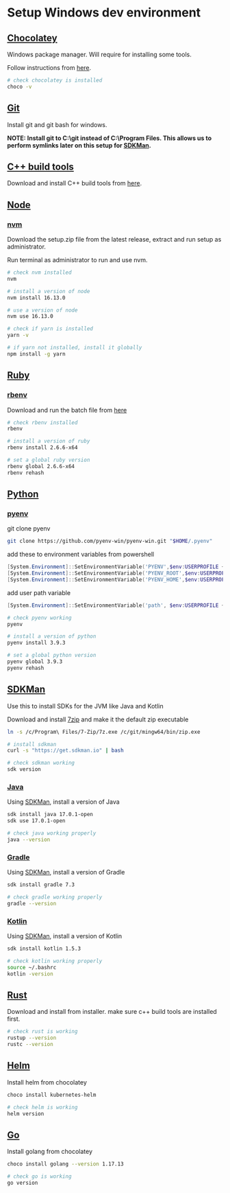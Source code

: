 # Setup Windows dev environment

## [Chocolatey](https://chocolatey.org/install)

Windows package manager. Will require for installing some tools.

Follow instructions from [here](https://chocolatey.org/install).

```bash
# check chocolatey is installed
choco -v
```

## [Git](https://git-scm.com/downloads)

Install git and git bash for windows.

**NOTE: Install git to C:\git instead of C:\Program Files. This allows us to perform symlinks later on this setup for [SDKMan](#sdkman).**

## [C++ build tools](https://visualstudio.microsoft.com/visual-cpp-build-tools/)

Download and install C++ build tools from [here](https://visualstudio.microsoft.com/visual-cpp-build-tools/).

## [Node](https://nodejs.org/en/)

### [nvm](https://github.com/coreybutler/nvm-windows/releases)

Download the setup.zip file from the latest release, extract and run setup as administrator.

Run terminal as administrator to run and use nvm.

```bash
# check nvm installed
nvm

# install a version of node
nvm install 16.13.0

# use a version of node
nvm use 16.13.0

# check if yarn is installed
yarn -v

# if yarn not installed, install it globally
npm install -g yarn
```

## [Ruby](https://www.ruby-lang.org/en/)

### [rbenv](https://github.com/nak1114/rbenv-win)

Download and run the batch file from [here](https://gist.github.com/nak1114/7ea63204203883c5884d)

```bash
# check rbenv installed
rbenv

# install a version of ruby
rbenv install 2.6.6-x64

# set a global ruby version
rbenv global 2.6.6-x64
rbenv rehash
```

## [Python](https://www.python.org/)

### [pyenv](https://github.com/pyenv-win/pyenv-win)

git clone pyenv

```bash
git clone https://github.com/pyenv-win/pyenv-win.git "$HOME/.pyenv"
```

add these to environment variables from powershell

```powershell
[System.Environment]::SetEnvironmentVariable('PYENV',$env:USERPROFILE + "\.pyenv\pyenv-win\","User")
[System.Environment]::SetEnvironmentVariable('PYENV_ROOT',$env:USERPROFILE + "\.pyenv\pyenv-win\","User")
[System.Environment]::SetEnvironmentVariable('PYENV_HOME',$env:USERPROFILE + "\.pyenv\pyenv-win\","User")

```

add user path variable

```powershell
[System.Environment]::SetEnvironmentVariable('path', $env:USERPROFILE + "\.pyenv\pyenv-win\bin;" + $env:USERPROFILE + "\.pyenv\pyenv-win\shims;" + [System.Environment]::GetEnvironmentVariable('path', "User"),"User")

```

```bash
# check pyenv working
pyenv

# install a version of python
pyenv install 3.9.3

# set a global python version
pyenv global 3.9.3
pyenv rehash
```

## [SDKMan](https://sdkman.io/)

Use this to install SDKs for the JVM like Java and Kotlin

Download and install [7zip](https://www.7-zip.org/download.html) and make it the default zip executable

```bash
ln -s /c/Program\ Files/7-Zip/7z.exe /c/git/mingw64/bin/zip.exe

# install sdkman
curl -s "https://get.sdkman.io" | bash

# check sdkman working
sdk version
```

### [Java](https://www.w3schools.com/java/java_intro.asp)

Using [SDKMan](##SDKMan), install a version of Java

```bash
sdk install java 17.0.1-open
sdk use 17.0.1-open

# check java working properly
java --version
```

### [Gradle](https://gradle.org/)

Using [SDKMan](##SDKMan), install a version of Gradle

```bash
sdk install gradle 7.3

# check gradle working properly
gradle --version
```

### [Kotlin](https://kotlinlang.org/)

Using [SDKMan](###SDKMan), install a version of Kotlin
```bash
sdk install kotlin 1.5.3

# check kotlin working properly
source ~/.bashrc
kotlin -version
```

## [Rust](https://www.rust-lang.org/tools/install)

Download and install from installer. make sure c++ build tools are installed first.

```bash
# check rust is working
rustup --version
rustc --version
```

## [Helm](https://helm.sh/)

Install helm from chocolatey

```bash
choco install kubernetes-helm

# check helm is working
helm version
```

## [Go](https://go.dev/)

Install golang from chocolatey

```bash
choco install golang --version 1.17.13

# check go is working
go version
```

